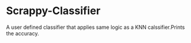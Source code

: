 # Scrappy-Classifier
A user defined classifier that applies same logic as a KNN calssifier.Prints the accuracy.
